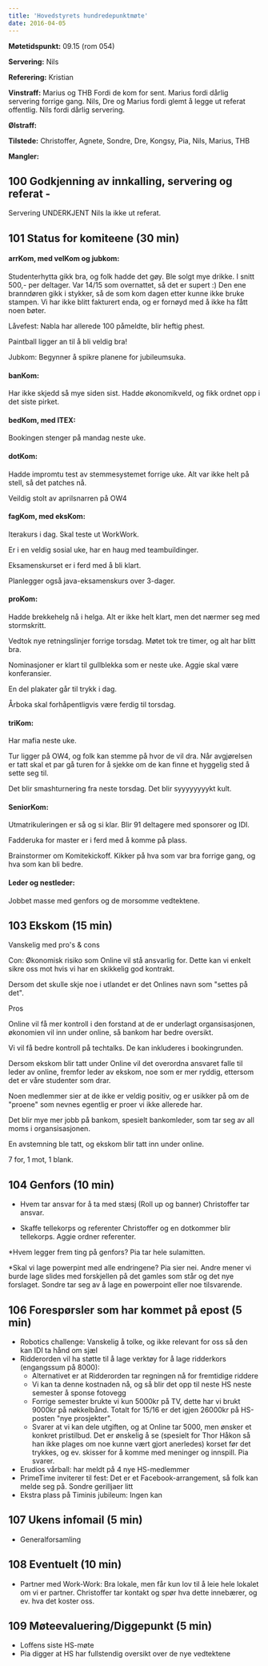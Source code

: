 ```yaml
---
title: 'Hovedstyrets hundredepunktmøte'
date: 2016-04-05
---
```


**Møtetidspunkt:** 09.15 (rom 054)

**Servering:** Nils

**Referering:** Kristian

**Vinstraff:** Marius og THB Fordi de kom for sent. Marius fordi dårlig servering forrige gang. Nils, Dre og Marius fordi glemt å legge ut referat offentlig. Nils fordi dårlig servering. 

**Ølstraff:** 

**Tilstede:** Christoffer, Agnete, Sondre, Dre, Kongsy, Pia, Nils, Marius, THB

**Mangler:** 

## 100 Godkjenning av innkalling, servering og referat - 
Servering UNDERKJENT
Nils la ikke ut referat.


## 101 Status for komiteene (30 min)

#### arrKom, med velKom og jubkom: 
Studenterhytta gikk bra, og folk hadde det gøy. Ble solgt mye drikke. I snitt 500,- per deltager. Var 14/15 som overnattet, så det er supert :)
Den ene branndøren gikk i stykker, så de som kom dagen etter kunne ikke bruke stampen. Vi har ikke blitt fakturert enda, og er fornøyd med å ikke ha fått noen bøter. 

Låvefest: Nabla har allerede 100 påmeldte, blir heftig phest.

Paintball ligger an til å bli veldig bra!

Jubkom:
Begynner å spikre planene for jubileumsuka.

#### banKom:  

Har ikke skjedd så mye siden sist. Hadde økonomikveld, og fikk ordnet opp i det siste pirket.

#### bedKom, med ITEX:

Bookingen stenger på mandag neste uke.


#### dotKom:
Hadde impromtu test av stemmesystemet forrige uke. Alt var ikke helt på stell, så det patches nå.

Veildig stolt av aprilsnarren på OW4

#### fagKom, med eksKom:
Iterakurs i dag. Skal teste ut WorkWork. 

Er i en veldig sosial uke, har en haug med teambuildinger. 

Eksamenskurset er i ferd med å bli klart. 

Planlegger også java-eksamenskurs over 3-dager.

#### proKom:  
Hadde brekkehelg nå i helga. Alt er ikke helt klart, men det nærmer seg med stormskritt.

Vedtok nye retningslinjer forrige torsdag. Møtet tok tre timer, og alt har blitt bra.

Nominasjoner er klart til gullblekka som er neste uke. Aggie skal være konferansier.

En del plakater går til trykk i dag.

Årboka skal forhåpentligvis være ferdig til torsdag.

#### triKom:
Har mafia neste uke.

Tur ligger på OW4, og folk kan stemme på hvor de vil dra. Når avgjørelsen er tatt skal et par gå turen for å sjekke om de kan finne et hyggelig sted å sette seg til.

Det blir smashturnering fra neste torsdag. Det blir syyyyyyyykt kult. 



#### SeniorKom: 
Utmatrikuleringen er så og si klar. Blir 91 deltagere med sponsorer og IDI.

Fadderuka for master er i ferd med å komme på plass. 

Brainstormer om Komitekickoff. Kikker på hva som var bra forrige gang, og hva som kan bli bedre.

#### Leder og nestleder:
Jobbet masse med genfors og de morsomme vedtektene. 

## 103 Ekskom (15 min)
Vanskelig med pro's & cons

Con:
Økonomisk risiko som Online vil stå ansvarlig for. Dette kan vi enkelt sikre oss mot hvis vi har en skikkelig god kontrakt.


Dersom det skulle skje noe i utlandet er det Onlines navn som "settes på det". 

Pros

Online vil få mer kontroll i den forstand at de er underlagt organsisasjonen, økonomien vil inn under online, så bankom har bedre oversikt.

Vi vil få bedre kontroll på techtalks. De kan inkluderes i bookingrunden. 

Dersom ekskom blir tatt under Online vil det overordna ansvaret falle til leder av online, fremfor leder av ekskom, noe som er mer ryddig, ettersom det er våre studenter som drar.

Noen medlemmer sier at de ikke er veldig positiv, og er usikker på om de "proene" som nevnes egentlig er proer vi ikke allerede har. 

Det blir mye mer jobb på bankom, spesielt bankomleder, som tar seg av all moms i organsisasjonen.

En avstemning ble tatt, og ekskom blir tatt inn under online.

7 for, 1 mot, 1 blank. 

## 104 Genfors (10 min)

* Hvem tar ansvar for å ta med stæsj (Roll up og banner)
Christoffer tar ansvar.

* Skaffe tellekorps og referenter
Christoffer og en dotkommer  blir tellekorps.
Aggie ordner referenter.

*Hvem legger frem ting på genfors?
Pia tar hele sulamitten.

*Skal vi lage powerpint med alle endringene?
Pia sier nei. Andre mener vi burde lage slides med forskjellen på det gamles som står og det nye forslaget. Sondre tar seg av å lage en powerpoint eller noe tilsvarende.

## 106 Forespørsler som har kommet på epost (5 min) 

* Robotics challenge: Vanskelig å tolke, og ikke relevant for oss så den kan IDI ta hånd om sjæl
* Ridderorden vil ha støtte til å lage verktøy for å lage ridderkors (engangssum på 8000): 
    * Alternativet er at Ridderorden tar regningen nå for fremtidige riddere
    * Vi kan ta denne kostnaden nå, og så blir det opp til neste HS neste semester å sponse fotovegg
    * Forrige semester brukte vi kun 5000kr på TV, dette har vi brukt 9000kr på nøkkelbånd. Totalt for 15/16 er det igjen 26000kr på HS-posten "nye prosjekter".
    * Svarer at vi kan dele utgiften, og at Online tar 5000, men ønsker et konkret pristilbud. Det er ønskelig å se (spesielt for Thor Håkon så han ikke plages om noe kunne vært gjort anerledes) korset før det trykkes, og ev. skisser for å komme med meninger og innspill. Pia svarer.
* Erudios vårball: har meldt på 4 nye HS-medlemmer
* PrimeTime inviterer til fest: Det er et Facebook-arrangement, så folk kan melde seg på. Sondre gerilljaer litt
* Ekstra plass på Timinis jubileum: Ingen kan


## 107 Ukens infomail (5 min)

* Generalforsamling

## 108 Eventuelt (10 min)

* Partner med Work-Work: Bra lokale, men får kun lov til å leie hele lokalet om vi er partner. Christoffer tar kontakt og spør hva dette innebærer, og ev. hva det koster oss.

## 109 Møteevaluering/Diggepunkt (5 min)

* Loffens siste HS-møte
* Pia digger at HS har fullstendig oversikt over de nye vedtektene

